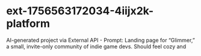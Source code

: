 # ext-1756563172034-4iijx2k-platform
AI-generated project via External API - Prompt: Landing page for “Glimmer,” a small, invite-only community of indie game devs. Should feel cozy and 
